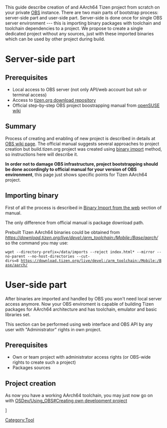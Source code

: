 This guide describe creation of and AArch64 Tizen project from scratch
on your private [OBS](OBS "wikilink") instance. There are two main parts
of bootstrap process: server-side part and user-side part. Server-side
is done once for single OBS server environment --- this is importing
binary packages with toolchain and toolchain dependencies to a project.
We propose to create a single dedicated project without any sources,
just with these imported binaries which can be used by other project
during build.

Server-side part
================

Prerequisites
-------------

-   Local access to OBS server (not only API/web account but ssh or
    terminal access)
-   Access to [tizen.org download
    repository](http://download.tizen.org/live/devel:/arm_toolchain:/Mobile:/Base/aarch/)
-   Official step-by-step OBS project boostrapping manual from [openSUSE
    wiki](https://en.opensuse.org/openSUSE:Build_Service_private_instance)

Summary
-------

Process of creating and enabling of new project is described in details
at [OBS wiki
page](https://en.opensuse.org/openSUSE:Build_Service_private_instance).
The official manual suggests several approaches to project creation but
build.tizen.org project was created using [binary
import](https://en.opensuse.org/openSUSE:Build_Service_private_instance_boot_strapping#Use_Repository_Binary_Import)
method, so instructions here will describe it.

**In order not to damage OBS infrastructure, project bootstrapping
should be done accordingly to official manual for your version of OBS
environment**, this page just shows specific points for Tizen AArch64
project.

Importing binary
----------------

First of all the process is described in [Binary Import from the
web](https://en.opensuse.org/openSUSE:Build_Service_private_instance_boot_strapping#Binary_Import_from_the_web)
section of manual.

The only difference from official manual is package download path.

Prebuilt Tizen AArch64 binaries could be obtained from
*<https://download.tizen.org/live/devel:/arm_toolchain:/Mobile:/Base/aarch/>*
so the command you may use:

`wget --directory-prefix=/data/imports --reject index.html* --mirror --no-parent --no-host-directories --cut-dirs=8 `[`https://download.tizen.org/live/devel:/arm_toolchain:/Mobile:/Base/aarch/`](https://download.tizen.org/live/devel:/arm_toolchain:/Mobile:/Base/aarch/)

User-side part
==============

After binaries are imported and handled by OBS you won\'t need local
server access anymore. Now your OBS enviroment is capable of building
Tizen packages for AArch64 architecture and has toolchain, emulator and
basic libraries set.

This section can be performed using web interface and OBS API by any
user with \"Administrator\" rights in own project.

Prerequisites
-------------

-   Own or team project with administrator access rights (or OBS-wide
    rights to create such a project)
-   Packages sources

Project creation
----------------

As now you have a working AArch64 toolchain, you may just now go on with
[OSDev/Using\_OBS\#Creating own development
project](OSDev/Using_OBS#Creating_own_development_project "wikilink")

\]

[Category:Tool](Category:Tool "wikilink")
